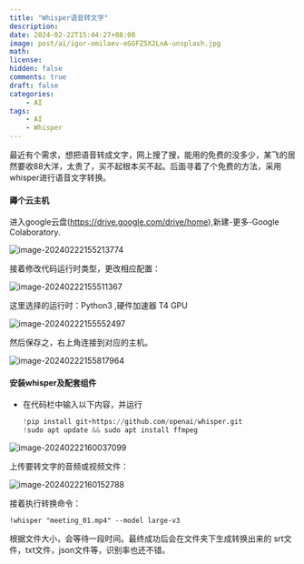 ```yaml
---
title: "Whisper语音转文字"
description: 
date: 2024-02-22T15:44:27+08:00
image: post/ai/igor-omilaev-eGGFZ5X2LnA-unsplash.jpg
math: 
license: 
hidden: false
comments: true
draft: false
categories:
    - AI
tags:
    - AI
    - Whisper
---
```


最近有个需求，想把语音转成文字，网上搜了搜，能用的免费的没多少，某飞的居然要收88大洋，太贵了，买不起根本买不起。后面寻着了个免费的方法，采用whisper进行语音文字转换。

#### 薅个云主机

进入google云盘(https://drive.google.com/drive/home),新建-更多-Google Colaboratory.

![image-20240222155213774](https://wechapter.oss-cn-hangzhou.aliyuncs.com/wechat/image202402221552821.png)



接着修改代码运行时类型，更改相应配置：

![image-20240222155511367](https://wechapter.oss-cn-hangzhou.aliyuncs.com/wechat/image202402221555405.png)

这里选择的运行时：Python3 ,硬件加速器 T4 GPU

![image-20240222155552497](https://wechapter.oss-cn-hangzhou.aliyuncs.com/wechat/image202402221555542.png)

然后保存之，右上角连接到对应的主机。

![image-20240222155817964](https://wechapter.oss-cn-hangzhou.aliyuncs.com/wechat/image202402221558994.png)

#### 安装whisper及配套组件

- 在代码栏中输入以下内容，并运行

  ``` python
  !pip install git+https://github.com/openai/whisper.git
  !sudo apt update && sudo apt install ffmpeg
  ```

  

![image-20240222160037099](https://wechapter.oss-cn-hangzhou.aliyuncs.com/wechat/image202402221600186.png)



上传要转文字的音频或视频文件：

![image-20240222160152788](https://wechapter.oss-cn-hangzhou.aliyuncs.com/wechat/image202402221601822.png)

接着执行转换命令：

``` shell
!whisper "meeting_01.mp4" --model large-v3
```



根据文件大小，会等待一段时间。最终成功后会在文件夹下生成转换出来的 srt文件，txt文件，json文件等，识别率也还不错。
